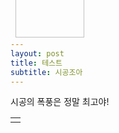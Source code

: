 ```yaml
---
layout: post
title: 테스트
subtitle: 시공조아
---
```


시공의 폭풍은 정말 최고야!

<table class="protectTable">
<tbody>
<tr>
<td>
<!-- clix_content 이 안에 본문 내용 외에 다른 내용을 절대 넣지 말 것  -->
<script type="text/javascript">//<![CDATA[document.write(removeRestrictTag());//]]></script>
<img style="width:0 !important;" src="https://i.imgur.com/6IAaB7b.gif" class="txc-image" id="A_2413A7435920965D2A87D1"><p style="display:none;"></p>

<style>

/* ========== KEYFRAMES ========== */

@keyframes
shake {2% {transform: translate(-0.5px, -0.5px) rotate(0.5deg); }4% {transform: translate(2.5px, -1.5px) rotate(-0.5deg); }6% {transform: translate(2.5px, 0.5px) rotate(1.5deg); }8% {transform: translate(-0.5px, 2.5px) rotate(-0.5deg); }10% {transform: translate(1.5px, -0.5px) rotate(1.5deg); }12% {transform: translate(0.5px, -1.5px) rotate(-0.5deg); }14% {transform: translate(0.5px, -1.5px) rotate(0.5deg); }16% {transform: translate(-0.5px, 0.5px) rotate(0.5deg); }18% {transform: translate(-1.5px, 1.5px) rotate(0.5deg); }20% {transform: translate(-0.5px, -1.5px) rotate(-0.5deg); }22% {transform: translate(1.5px, 1.5px) rotate(0.5deg); }24% {transform: translate(-1.5px, 2.5px) rotate(1.5deg); }26% {transform: translate(-0.5px, 0.5px) rotate(0.5deg); }28% {transform: translate(-1.5px, 1.5px) rotate(-0.5deg); }30% {transform: translate(1.5px, 0.5px) rotate(0.5deg); }32% {transform: translate(1.5px, -0.5px) rotate(0.5deg); }34% {transform: translate(2.5px, 1.5px) rotate(-0.5deg); }36% {transform: translate(-1.5px, -0.5px) rotate(-0.5deg); }38% {transform: translate(1.5px, 2.5px) rotate(-0.5deg); }40% {transform: translate(-0.5px, -1.5px) rotate(0.5deg); }42% {transform: translate(0.5px, 0.5px) rotate(0.5deg); }44% {transform: translate(1.5px, 1.5px) rotate(-0.5deg); }46% {transform: translate(-1.5px, 0.5px) rotate(-0.5deg); }48% {transform: translate(1.5px, 1.5px) rotate(1.5deg); }50% {transform: translate(0.5px, -0.5px) rotate(0.5deg); }52% {transform: translate(-0.5px, 0.5px) rotate(1.5deg); }54% {transform: translate(1.5px, -1.5px) rotate(0.5deg); }56% {transform: translate(-0.5px, -1.5px) rotate(1.5deg); }58% {transform: translate(2.5px, 1.5px) rotate(0.5deg); }60% {transform: translate(-0.5px, -0.5px) rotate(1.5deg); }62% {transform: translate(1.5px, 2.5px) rotate(-0.5deg); }64% {transform: translate(-1.5px, 0.5px) rotate(-0.5deg); }66% {transform: translate(2.5px, 1.5px) rotate(-0.5deg); }68% {transform: translate(2.5px, 0.5px) rotate(1.5deg); }70% {transform: translate(-1.5px, -1.5px) rotate(0.5deg); }72% {transform: translate(-1.5px, -0.5px) rotate(-0.5deg); }74% {transform: translate(-0.5px, -1.5px) rotate(1.5deg); }76% {transform: translate(1.5px, 1.5px) rotate(0.5deg); }78% {transform: translate(1.5px, -0.5px) rotate(1.5deg); }80% {transform: translate(-0.5px, 1.5px) rotate(1.5deg); }82% {transform: translate(2.5px, 2.5px) rotate(0.5deg); }84% {transform: translate(-0.5px, 0.5px) rotate(1.5deg); }86% {transform: translate(1.5px, -0.5px) rotate(1.5deg); }88% {transform: translate(2.5px, -1.5px) rotate(0.5deg); }90% {transform: translate(0.5px, -1.5px) rotate(-0.5deg); }92% {transform: translate(-0.5px, -1.5px) rotate(1.5deg); }94% {transform: translate(2.5px, 0.5px) rotate(1.5deg); }96% {transform: translate(-0.5px, -1.5px) rotate(-0.5deg); }98% {transform: translate(-0.5px, -1.5px) rotate(0.5deg); }0%, 100% {transform: translate(0, 0) rotate(0); } }

@keyframes
shake-little {2% {transform: translate(0px, 0px) rotate(0.5deg); }4% {transform: translate(2px, 2px) rotate(0.5deg); }6% {transform: translate(2px, 2px) rotate(0.5deg); }8% {transform: translate(2px, 2px) rotate(0.5deg); }10% {transform: translate(2px, 0px) rotate(0.5deg); }12% {transform: translate(0px, 2px) rotate(0.5deg); }14% {transform: translate(0px, 0px) rotate(0.5deg); }16% {transform: translate(2px, 2px) rotate(0.5deg); }18% {transform: translate(0px, 0px) rotate(0.5deg); }20% {transform: translate(2px, 0px) rotate(0.5deg); }22% {transform: translate(2px, 2px) rotate(0.5deg); }24% {transform: translate(0px, 2px) rotate(0.5deg); }26% {transform: translate(0px, 0px) rotate(0.5deg); }28% {transform: translate(0px, 0px) rotate(0.5deg); }30% {transform: translate(2px, 2px) rotate(0.5deg); }32% {transform: translate(2px, 0px) rotate(0.5deg); }34% {transform: translate(2px, 0px) rotate(0.5deg); }36% {transform: translate(0px, 0px) rotate(0.5deg); }38% {transform: translate(2px, 2px) rotate(0.5deg); }40% {transform: translate(2px, 2px) rotate(0.5deg); }42% {transform: translate(2px, 2px) rotate(0.5deg); }44% {transform: translate(2px, 0px) rotate(0.5deg); }46% {transform: translate(0px, 0px) rotate(0.5deg); }48% {transform: translate(2px, 2px) rotate(0.5deg); }50% {transform: translate(2px, 0px) rotate(0.5deg); }52% {transform: translate(0px, 0px) rotate(0.5deg); }54% {transform: translate(0px, 0px) rotate(0.5deg); }56% {transform: translate(2px, 0px) rotate(0.5deg); }58% {transform: translate(2px, 2px) rotate(0.5deg); }60% {transform: translate(2px, 2px) rotate(0.5deg); }62% {transform: translate(2px, 2px) rotate(0.5deg); }64% {transform: translate(2px, 2px) rotate(0.5deg); }66% {transform: translate(0px, 0px) rotate(0.5deg); }68% {transform: translate(2px, 2px) rotate(0.5deg); }70% {transform: translate(2px, 0px) rotate(0.5deg); }72% {transform: translate(2px, 0px) rotate(0.5deg); }74% {transform: translate(2px, 2px) rotate(0.5deg); }76% {transform: translate(0px, 2px) rotate(0.5deg); }78% {transform: translate(0px, 0px) rotate(0.5deg); }80% {transform: translate(0px, 0px) rotate(0.5deg); }82% {transform: translate(0px, 0px) rotate(0.5deg); }84% {transform: translate(0px, 0px) rotate(0.5deg); }86% {transform: translate(2px, 0px) rotate(0.5deg); }88% {transform: translate(2px, 2px) rotate(0.5deg); }90% {transform: translate(2px, 2px) rotate(0.5deg); }92% {transform: translate(2px, 0px) rotate(0.5deg); }94% {transform: translate(2px, 0px) rotate(0.5deg); }96% {transform: translate(2px, 2px) rotate(0.5deg); }98% {transform: translate(2px, 2px) rotate(0.5deg); }0%, 100% {transform: translate(0, 0) rotate(0); } }

/*========== shake end ==========*/

@keyframes 
spin {0% { transform: rotate(0deg); }0.1% { transform: rotate(-60deg); }0.2% { transform: rotate(-144deg); }0.25% { transform: rotate(-252deg); }0.3% { transform: rotate(-396deg); }0.35% { transform: rotate(-576deg); }0.4% { transform: rotate(-792deg); }0.45% { transform: rotate(-1152deg); }0.5% { transform: rotate(-1632deg); }0.6% { transform: rotate(-2352deg); }0.7% { transform: rotate(-4012deg); }2.1% { transform: rotate(-56856deg); }2.2% { transform: rotate(-58514deg); }2.3% { transform: rotate(-59234deg); }2.4% { transform: rotate(-59703deg); }2.5% { transform: rotate(-60063deg); }2.6% { transform: rotate(-60279deg); }2.7% { transform: rotate(-60603deg); }2.8% { transform: rotate(-60711deg); }100% { transform: rotate(-82656deg); }}

@keyframes 
scale-up {0% { transform: scale(0.5); }0.5% { transform: scale(0.5); }1% { transform: scale(2.5); }2% { transform: scale(2.5); }2.3% { transform: scale(0.5) translate(200px,-200px); }100% {}}

@keyframes 
remove-border {0% {}1% {border-color: rgba(255,255,255,0);background-color: rgba(255,255,255,0);}100% {}}

@keyframes 
fall-header {0% {top: 0;}0.6% {opacity: 1;}0.7% {top: 350px;transform: scale(0) perspective(450px) rotateY(155deg) rotateZ(100deg);opacity: 0;}100% {opacity: 0;}}

@keyframes 
fall-sharemenu {0% {}0.5% {transform: translate(-100%,0%) rotate(-270deg) scale(0.2);opacity: 1;}0.55% {opacity: 0;}100% {opacity: 0;}}

@keyframes 
fall-search_box {0% {}0.4% {transform: translate(-10%,-500%) rotate(400deg) scale(0);opacity: 1;}0.45% {opacity: 0;}100% {opacity: 0;}}

@keyframes 
fall-list_btn_top_right {0% {}0.5% {transform: translate(45vw,212px) rotate(180deg) scale(0.2);transform-origin: left;opacity: 1;}0.55% {opacity: 0;}100% {opacity: 0;}}

@keyframes 
fall-list_btn_top_left {0% {}0.5% {transform: translate(-45vw,212px) rotate(180deg) scale(0.2);transform-origin: left;opacity: 1;}0.55% {opacity: 0;}100% {opacity: 0;}}

@keyframes 
fall-list_btn_bottom_right {0% {}0.5% {transform: translate(45vw,-212px) rotate(180deg) scale(0.2);transform-origin: left;opacity: 1;}0.55% {opacity: 0;}100% {opacity: 0;}}

@keyframes 
fall-list_btn_bottom_left {0% {}0.5% {transform: translate(-45vw,-312px) rotate(180deg) scale(0.2);transform-origin: left;opacity: 1;}0.55% {opacity: 0;}100% {opacity: 0;}}

@keyframes 
fall-cafemenu {0% {}0.7% {transform: translate(44vw,-42%) rotate(345deg) scale(0.05);opacity: 1;}0.75% {opacity: 0;}100% {opacity: 0;}}

@keyframes 
fall-commentDiv {0% {}1% {transform: translate(-6vw,-8vw) rotateX(230deg) rotateY(240deg) scale(0.05);opacity: 1;transform-origin: top;}1.1% {opacity: 0;}100% { opacity: 0; }}

@keyframes 
fall-subject {0% {}0.5% {transform: translate(45vw,190px) rotate(50deg) scale(0.4);transform-origin: right;opacity: 1;}0.55% {opacity: 0;}100% {opacity: 0;}}

@keyframes 
fall-writer {0% {}0.5% {transform: translate(40vw,180px) rotate(-60deg) scale(0.4);transform-origin: right;opacity: 1;}0.55% {opacity: 0;}100% {opacity: 0;}}

@keyframes
fall-url {0% {}0.5% {transform: translate(45vw,180px) rotate(-45deg) scale(0.2);transform-origin: right;opacity: 1;}0.55% {opacity: 0;}100% {opacity: 0;}}

@keyframes
fall-comment_cnt {0% {}0.5% {transform: translate(40vw,-82px) rotate(180deg) scale(0.2);transform-origin: left;opacity: 1;}0.55% {opacity: 0;}100% {opacity: 0;}}

@keyframes
fall-ccl {0% {}0.5% {transform: translate(-44vw,-42px) scale(0.5);transform-origin: left;opacity: 1;}0.55% {opacity: 0;}100% {opacity: 0;}}

@keyframes
appear-hos {0% {}0.04% { opacity: 1; }100% { opacity: 1; }}

@keyframes
fall-paging {0% {}0.5% {transform: rotate(-45deg) translate(7vw,-400px) scale(0.5);opacity: 1;}0.55% {opacity: 0;}100% {opacity: 0;}}

@keyframes
fall-minidaum {0% {}0.5% {transform: rotate(-48deg) translate(-45vw) scale(0.5);opacity: 1;}0.55% {opacity: 0;}100% {opacity: 0;}}

@keyframes
fall-nickzzal {0% {}0.5% {transform: translate(387px,22px) rotate(200deg) rotateX(60deg) rotateY(60deg) scale(0.1);opacity: 1;}0.55% {opacity: 0;}100% {opacity: 0;}}

/* ========== STYLE========== */
html {animation-name: shake;animation-duration: 100ms;animation-timing-function: ease-in-out;animation-iteration-count: 190;animation-delay: 6.5s;}
body {animation-name: shake-little;animation-duration: 100ms;animation-timing-function: ease-in-out;animation-iteration-count: 245;animation-delay: 3s;}
.open_article {display:none;}
.bbs_contents {z-index: 0;}
.fix_width {z-index: 2000;}
.rd_fnt {overflow: visible;animation: 1000s fall-header ease-out 8.5s;}
.menu {overflow: visible;animation: 1000s fall-header ease-out 8.5s;}
.menu_bg {overflow: visible;animation: 1000s fall-header ease-out 8.5s;}
.gnb {overflow: visible;animation: 1000s fall-header ease-out 8.5s;}
.nc_memu {overflow: visible;animation: 1000s fall-header ease-out 8.5s;}
#nc_container {overflow: visible;animation: 500s fall-header ease-out 8.5s;}
#chat { z-index: 2000 }
#chat > * {animation: 1000s fall-sharemenu cubic-bezier(0.85, 0.18, 1, 1.01) 7s;z-index: 2000;}
.abc {animation: 1000s fall-search_box ease 6s;}
#wrap { overflow: visible;}
.clicktome {animation: 1000s fall-search_box ease 6s;}
.vote > a {animation: 1000s fall-list_btn_top_right cubic-bezier(0.85, 0.18, 1, 1.01) 7s;z-index: 2000;}
.vote {animation: 1000s fall-list_btn_top_left cubic-bezier(0.85, 0.18, 1, 1.01) 7s;z-index: 2000;}
.show_author_document > a {animation: 1000s fall-list_btn_bottom_right cubic-bezier(0.85, 0.18, 1, 1.01) 7s;z-index: 2000;}
.direction {animation: 1000s fall-list_btn_bottom_left cubic-bezier(0.85, 0.18, 1, 1.01) 7s;z-index: 2000;}
.show_author_document {animation: 1000s fall-list_btn_bottom_left cubic-bezier(0.85, 0.18, 1, 1.01) 7s;z-index: 2000;}
.rd_sign {animation: 1000s fall-cafemenu linear 7s;z-index: 2000;}
.rd_hd {animation: 1000s fall-cafemenu linear 7s;z-index: 2000;}
.bd_hd {animation: 1000s fall-cafemenu linear 7s;z-index: 2000;}
.bd_lst {animation: 1000s fall-cafemenu linear 7s;z-index: 2000;}
form {animation: 1000s fall-cafemenu linear 7s;z-index: 2000;}
.left_banner1 {animation: 1000s fall-cafemenu linear 7s;z-index: 2000;}
.banner1 {animation: 1000s fall-cafemenu linear 7s;z-index: 2000;}
.banner3 {animation: 1000s fall-cafemenu linear 7s;z-index: 2000;}
.banner2 {animation: 1000s fall-cafemenu linear 7s;z-index: 2000;}
iframe {animation: 1000s fall-cafemenu linear 7s;z-index: 2000;}
.ss_ad_center {animation: 1000s fall-commentDiv linear 8s;z-index: 2001;}
.fdb_tag {animation: 1000s fall-commentDiv linear 8s;z-index: 2001;}
.votebox {animation: 1000s fall-subject linear 7s;z-index: 2000;}
.rd_nav {animation: 1000s fall-writer linear 6s;z-index: 2000;}
.rd_ft {animation: 1000s fall-writer linear 4s;z-index: 2000;}
.cmt_editor {animation: 1000s fall-url linear 6s;z-index: 2000;}
.fdb_itm {animation: 1000s fall-url linear 6s;z-index: 2000;}
#fdb_lst_wrp  {animation: 1000s fall-comment_cnt linear 6s;z-index: 2000;}
.fdb_lst_wrp  {animation: 1000s fall-comment_cnt linear 6s;z-index: 2000;}
#bottom {animation: 1000s fall-comment_cnt linear 6s;z-index: 2000;}
.clicktome {animation: 1000s fall-ccl linear 6s;z-index: 2000;}
.adsbygoogle {animation: 1000s remove-border linear 7s;}
.btn_img {animation: 1000s fall-paging linear 6s;z-index: 2000;}
#daum-ad-root-ifrm, .goTop, #footer {display: none;}
.fr {animation: 1000s fall-minidaum linear 6s;z-index: 2000;}
.sigong div {width: 300px; height:300px;min-width: 300px;top: 0; left: 0;background-size: contain;background-position: center;background-repeat: no-repeat;}
.sigong .sigong_detail1 {position: absolute;background-image: url('https://i.imgur.com/RM69gom.png');}
.sigong .sigong_detail2 {background-image: url('https://i.imgur.com/vGVXlvD.png');animation: spin 1000s linear infinite;}
.nickzzal img {position: absolute;top: -50px;width: 110px;z-index: 2000;animation: 1000s fall-nickzzal linear 6s;}
#user_contents {overflow: visible !important;}
.hos {background-image: url(https://i.imgur.com/5HTYc9x.png); background-size: contain; background-position: center;}
audio {visibility: hidden;}

/* ========== 미디어쿼리 ========== */
@media screen and (min-width: 480px) {/* vw>480px */.sigong {position: absolute;right: 50%;margin-top: -100px;animation: scale-up 1000s linear infinite;z-index: 1000;}.hos {opacity: 0;animation: 1000s appear-hos linear 23s;width: 708px;height: 700px;position: absolute;right: 50%;margin-top: -338px;margin-right: -255px;}}
@media screen and (max-width: 480px) { /* vw<480px */  @keyframes scale-up {   0% { transform: scale(0.5); }   0.5% { transform: scale(0.5); }   1% { transform: scale(1.2); }   2% { transform: scale(1.2); }   2.5% { transform: scale(0.21) translate(33%,-47%) }   100% { }  }  @keyframes mobile_comment1 {   0% {}   0.5% {     transform: translate(0,-100px) scale(0.4) rotate(-225deg);    opacity: 1;   }   0.55% { opacity: 0;    }   100% {}  }  @keyframes mobile_comment2 {   0% {}   0.5% {     transform: translate(0,-200px) scale(0.4) rotate(-45deg);    opacity: 1;   }   0.55% { opacity: 0;    }   100% {}  }  @keyframes mobile_comment3 {   0% {}   0.5% {     transform: translate(0,-300%) scale(0.4) rotate(70deg);    opacity: 1;   }   0.55% { opacity: 0;    }   100% {}  }  @keyframes mobile_comment4 {   0% {}   0.5% {     transform: translate(0,-400%) scale(0.4) rotate(-80deg);    opacity: 1;   }   0.55% { opacity: 0;    }   100% {}  }  @keyframes mobile_comment5 {   0% {}   0.5% {     transform: translate(0,-500%) scale(0.4) rotate(200deg);    opacity: 1;   }   0.55% { opacity: 0;    }   100% {}  }  @keyframes mobile_subject {   0% {}   1% {     transform: translate(0,250px) scale(0.2) rotateX(60deg) rotateY(60deg) rotateZ(360deg);    opacity: 1;   }   1.05% { opacity: 0;    }   100% {}  }  @keyframes mobile_navi {   0% {}   0.6% {     transform: translate(0,350px) scale(0.5) rotate(-145deg);    opacity: 1;   }   0.65% { opacity: 0;    }   100% {}  }  @keyframes mobile_tabcafe {   0% {}   0.6% {     transform: translate(0,-100px) scale(0.2) rotate(-145deg);    opacity: 1;   }   0.65% { opacity: 0;    }   100% {}  }  @keyframes mobile_optionbtn1 {   0% {}   0.6% {     transform: translate(-65px,-10px) scale(0.5);    opacity: 1;   }   0.65% { opacity: 0;    }   100% {}  }  @keyframes mobile_optionbtn2 {   0% {}   0.6% {     transform: translate(-100px,-10px) scale(0.5);    opacity: 1;   }   0.65% { opacity: 0;    }   100% {}  }  @keyframes fall-nickzzal {   0% { }   0.5% {    transform: translate(120px,150px) rotate(200deg) rotateX(60deg) rotateY(60deg) scale(0.2);    opacity: 1;   }   0.55% {    opacity: 0;   }   100% {    opacity: 0;   }  }    html, body { overflow: hidden; }  .sigong div {   width: 100%;  }  .sigong {   animation: scale-up 1000s linear infinite;   width: 100%;   z-index: 1000;   display: table-cell;  }  .hos {   position: absolute;   width: 100%;   left: 0;   opacity: 0;   z-index: -1;   animation: 1000s appear-hos linear 23s;  }  .mobilebox {   position: absolute;   display: table;   top: 0;   left: 0;   width: 100%;   height: 375px;   vertical-align: middle;  }  .list_cmt > li:nth-child(1) {   position: relative;   animation: 1000s mobile_comment1 linear 6s;   z-index: 2000;  }  .list_cmt > li:nth-child(2) {   position: relative;   animation: 1000s mobile_comment2 linear 6.4s;   z-index: 2000;  }  .list_cmt > li:nth-child(3) {   position: relative;   animation: 1000s mobile_comment3 linear 6.8s;   z-index: 2000;  }  .list_cmt > li:nth-child(4) {   position: relative;   animation: 1000s mobile_comment4 linear 7.2s;   z-index: 2000;  }  .list_cmt > li:nth-child(5) {position: relative;animation: 1000s mobile_comment5 linear 7.6s;z-index: 2000;}.view_subject {animation: 1000s mobile_subject linear 10s;z-index: 2000;}.cafe_navi{animation: 1000s mobile_navi linear 7s;z-index: 2000;}.tab_cafe {animation: 1000s mobile_tabcafe linear 9s;z-index: 2000;position: relative;}.detail_btns {animation: 1000s mobile_optionbtn1 linear 6s;z-index: 2000;position: relative;}.article_more {animation: 1000s mobile_optionbtn2 linear 6.5s;z-index: 2000;position: relative;}}

</style>

<div class="mobilebox">
<div class="sigong">
<div class="sigong_detail1"></div>
<div class="sigong_detail2"></div></div>
<div class="hos"></div></div>
<div class="nickzzal">
<img src="http://www.gtec.ac.kr/share/img/kinst/content/img_basic2.gif" class="txc-image" id="A_2413A7435920965D2A87D1"><div>
<div style="display: none;">
<audio autoplay="true" controls="" class="attach_audio" src="http://cdh0912.github.io/assets/files/시공의 폭풍은 정말 최고야.mp3" type="audio/mpeg"></audio>
<audio autoplay="true" controls="" class="attach_audio" src="http://cdh0912.github.io/assets/files/시공좋아시공좋아.mp3" type="audio/mpeg"></audio>
</div>
<!-- --><!-- end clix_content -->
</div></div></td></tr></tbody></table>